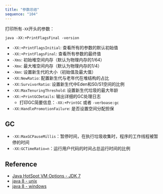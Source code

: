 ```yaml
---
title: "参数总结"
sequence: "104"
---
```


打印所有`-XX`开头的参数：

```text
java -XX:+PrintFlagsFinal -version
```

- `-XX:+PrintFlagsInitial`: 查看所有的参数的默认初始值 
- `-XX:+PrintFlagsFinal`: 查看所有参数的最终值
- `-Xms`: 初始堆空间内存（默认为物理内存的1/64）
- `-Xmx`: 最大堆空间内存（默认为物理内存的1/4）
- `-Xmn`: 设置新生代的大小（初始值及最大值）
- `-XX:NewRatio`: 配置新生代与老年代在堆结构的占比
- `-XX:SurvivorRatio`: 设置新生代中Eden和S0/S1空间的比例
- `-XX:MaxTenuringThreshold`: 设置新生代垃圾的最大年龄
- `-XX:+PrintGCDetails`: 输出详细的GC处理日志
  - 打印GC简要信息：`-XX:+PrintGC` 或者 `-verboase:gc`
- `-XX:HandlePromotionFailure`: 是否设置空间分配担保

## GC

- `-XX:MaxGCPauseMillis`：暂停时间，在执行垃圾收集时，程序的工作线程被暂停的时间
- `-XX:GCTimeRatio=n`：运行用户代码的时间占总运行时间的比例


## Reference

- [Java HotSpot VM Options - JDK 7](https://www.oracle.com/java/technologies/javase/vmoptions-jsp.html)
- [java 8 - unix](https://docs.oracle.com/javase/8/docs/technotes/tools/unix/java.html)
- [java 8 - windows](https://docs.oracle.com/javase/8/docs/technotes/tools/windows/java.html)
